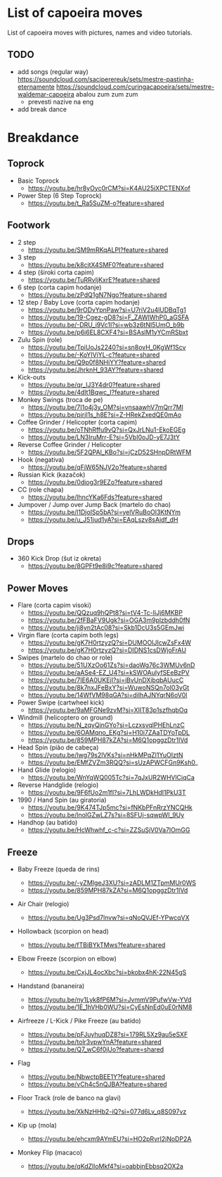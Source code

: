 # List of capoeira moves

List of capoeira moves with pictures, names and video tutorials.

## TODO

- add songs (regular way)
  https://soundcloud.com/saciperereuk/sets/mestre-pastinha-eternamente
  https://soundcloud.com/curingacapoeira/sets/mestre-waldemar-capoeira
  abalou
  zum zum zum
  - prevesti nazive na eng
- add break dance

# Breakdance

## Toprock
- Basic Toprock
  - https://youtu.be/hr8yOyc0rCM?si=K4AU25jXPCTENXof
- Power Step (6 Step Toprock)
  - https://youtu.be/t_Ra5SuZM-o?feature=shared

## Footwork
- 2 step
  - https://youtu.be/SM9mRKqALPI?feature=shared
- 3 step
  - https://youtu.be/k8cjtX4SMF0?feature=shared
- 4 step (široki corta capim)
  - https://youtu.be/TuRRvIjKxrE?feature=shared
- 6 step (corta capim hodanje)
  - https://youtu.be/zPdQ1gN7Ngo?feature=shared
- 12 step / Baby Love (corta capim hodanje)
  - https://youtu.be/9rODvYpnPaw?si=U7riV2u4lUDBqTg1
  - https://youtu.be/19-Cgez-gD8?si=F_ZAWIWhP0_aGSFA
  - https://youtu.be/-DRU_i9Vc1I?si=wb3z6tNI5UmO_b9b
  - https://youtu.be/p6i6EL8CXF4?si=BSAslM1yYCmRSbxt
- Zulu Spin (role)
  - https://youtu.be/TpiUoJs2240?si=sn8ovH_0KgWf1Scv
  - https://youtu.be/-KoYIViYL-c?feature=shared
  - https://youtu.be/Q9p0f8NHiYY?feature=shared
  - https://youtu.be/JhrknH_93AY?feature=shared
- Kick-outs
  - https://youtu.be/qr_lJ3Y4dr0?feature=shared
  - https://youtu.be/4dlt1Bqwc_I?feature=shared
- Monkey Swings (troca de pe)
  - https://youtu.be/7I1o4j3y_OM?si=vnsaawhV7mQrr7Ml
  - https://youtu.be/pirjI1s_h8E?si=Z-HRekZxedQE0mAo
- Coffee Grinder / Helicopter (corta capim)
  - https://youtu.be/oTNhRffu9vQ?si=QxJrLNu1-EkoEGEg
  - https://youtu.be/LN3IruMrr-E?si=5VbI0oJD-yE7J3tY
- Reverse Coffee Grinder / Helicopter
  - https://youtu.be/5F2QPAl_KBo?si=jCzD52SHnpDRtWFM
- Hook (negativa)
  - https://youtu.be/qFiW65NJV2o?feature=shared
- Russian Kick (kazačok)
  - https://youtu.be/0diog3r9EZo?feature=shared
- CC (role chapa)
  - https://youtu.be/lhncYKa6Fds?feature=shared
- Jumpover / Jump over Jump Back (martelo do chao)
  - https://youtu.be/l1DjoISp5bA?si=yelVRuBoOl3KtNYm
  - https://youtu.be/u_J51jud1yA?si=EAqLszv8sAidf_dH

## Drops
- 360 Kick Drop (šut iz okreta)
  - https://youtu.be/8GPFt9e8i9c?feature=shared

## Power Moves
- Flare (corta capim visoki)
  - https://youtu.be/QQzuq9hQPt8?si=tV4-Tc-IiJj6MKBP
  - https://youtu.be/2fFBaFV9Ugk?si=OGA3m9plzbddh0fN
  - https://youtu.be/ji8yn2tAc08?si=Skb1DcU3s5GEmJwi
- Virgin flare (corta capim both legs)
  - https://youtu.be/gK7H0rtzyzQ?si=DUMOOIJIcwZsFx4W
  - https://youtu.be/gK7H0rtzyzQ?si=DIDNS1csDWjoFrAU
- Swipes (martelo do chao or role)
  - https://youtu.be/51UXzOo61Zs?si=daoWg76c3WMUv6nD
  - https://youtu.be/aASe4-EZ_U4?si=kSWOAuIyfSEeBzPV
  - https://youtu.be/7IE6A0UKEjI?si=iBvUnDXibqbAUucC
  - https://youtu.be/8k7nxJFeBxY?si=WuwoNSQn7oI03yGt
  - https://youtu.be/14WfVM98qGA?si=diIhAJNYqrN6oV0l
- Power Swipe (cartwheel kick)
  - https://youtu.be/9aMFGNe9zvM?si=XIIT83p1szfhqbOq
- Windmill (helicoptero on ground)
  - https://youtu.be/N_zqyQjnGYo?si=LczxsvqlPHEhLnzC
  - https://youtu.be/6OAMqno_EKg?si=H10i7ZAaTDYoTpDL
  - https://youtu.be/859MPH87kZA?si=M6Q1opggzDtr1lVd
- Head Spin (pião de cabeça)
  - https://youtu.be/Iwg79s2lVKs?si=nHkMPqZl1YuOIztN
  - https://youtu.be/EMfZVZm3RQQ?si=sUzAPWCFGn9Ksh0_
- Hand Glide (relogio)
  - https://youtu.be/WnYqWQ005Tc?si=7qJxUR2WHVlCiqCa
- Reverse Handglide (relogio)
  - https://youtu.be/9F6fUo2m1fI?si=7LhLWDkHdI1PkU3T
- 1990 / Hand Spin (au giratoria)
  - https://youtu.be/9K474TJp5mc?si=fNKbPFnRrzYNCQHk
  - https://youtu.be/lnolGZwLZ7s?si=8SFUj-sqwpWI_9Uy
- Handhop (au batido)
  - https://youtu.be/HcWhwhf_c-c?si=ZZSuSjV0Va7lOmGG

## Freeze
- Baby Freeze (queda de rins)
  - https://youtu.be/-yZMIgeJ3XU?si=zADLM1ZTpmMUr0WS
  - https://youtu.be/859MPH87kZA?si=M6Q1opggzDtr1lVd
- Air Chair (relogio)
  - https://youtu.be/Ug3Psd7lnvw?si=qNoQVJEf-YPwcqVX
- Hollowback (scorpion on head)
  - https://youtu.be/fTBiBYkTMws?feature=shared
- Elbow Freeze (scorpion on elbow)
  - https://youtu.be/CxjJL4ocXbc?si=bkobx4hK-22N45gS
- Handstand (bananeira)
  - https://youtu.be/ny1Lyk8fP6M?si=JvmmV9PufwVw-YVd
  - https://youtu.be/1E_1hVHb0WU?si=CyEsNnEd0uE0rNM8
- Airfreeze / L-Kick / Pike Freeze (au batido)
  - https://youtu.be/pFJuyhuqDZ8?si=179RL5Xz9au5eSXF
  - https://youtu.be/tolr3vpwYnA?feature=shared
  - https://youtu.be/Q7_wC6f0jUo?feature=shared
- Flag
  - https://youtu.be/NbwctpBEE1Y?feature=shared
  - https://youtu.be/vCh4c5nQJBA?feature=shared

- Floor Track (role de banco na glavi)
  - https://youtu.be/XkNzHHb2-iQ?si=077d6Lv_q8S097vz
- Kip up (mola)
  - https://youtu.be/ehcxm9AYmEU?si=HO2pRvrI2jNoDP2A
- Monkey Flip (macaco)
  - https://youtu.be/qKdZlloMkf4?si=oabbjnEbbsq2OX2a
